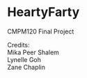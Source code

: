 # HeartyFarty
CMPM120 Final Project

Credits: <br>
Mika Peer Shalem <br>
Lynelle Goh <br>
Zane Chaplin <br>